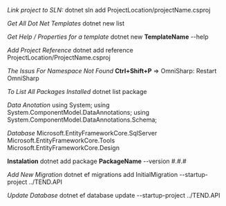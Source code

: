 *Link project to SLN:*
dotnet sln add ProjectLocation/projectName.csproj

*Get All Dot Net Templates*
dotnet new list

*Get Help / Properties for a template*
dotnet new **TemplateName** --help

*Add Project Reference*
dotnet add reference ProjectLocation/ProjectName.csproj

*The Issus For Namespace Not Found*
**Ctrl+Shift+P** => OmniSharp: Restart OmniSharp

*To List All Packages Installed*
dotnet list package

*Data Anotation*
using System;
using System.ComponentModel.DataAnnotations;
using System.ComponentModel.DataAnnotations.Schema;

*Database*
Microsoft.EntityFrameworkCore.SqlServer
Microsoft.EntityFrameworkCore.Tools
Microsoft.EntityFrameworkCore.Design

**Instalation** dotnet add package **PackageName** --version #.#.#



*Add New Migration*
dotnet ef migrations add InitialMigration --startup-project ../TEND.API

*Update Database*
dotnet ef database update --startup-project ../TEND.API
